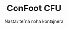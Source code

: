 ---
title: "ConFoot CFU"
subtitle: "Nastaviteľná noha kontajnera"
mainImage: "/images/products/confoot-leg-cfu-main.jpg"
gallery:
  - "/images/products/confoot-leg-cfu-1.jpg"
  - "/images/products/confoot-leg-cfu-2.jpg"
  - "/images/products/confoot-leg-cfu-3.jpg"
shortDescription: "ConFoot CFU je nastaviteľná noha kontajnera, ktorá umožňuje nastaviť výšku kontajnera od úrovne zeme až do 1,5 metra, bez potreby ďalšieho vybavenia pre manipuláciu s kontajnermi."
technicalDescription: "ConFoot CFU je vyrobená z vysoko kvalitnej ocele a disponuje naším patentovaným zámkovacím mechanizmom pre bezpečné pripevnenie k rohovým kotviacim prvkom kontajnera. Umožňuje flexibilné využitie kontajnerov v rôznych prostrediach a na rôzne účely."
videoID: "HDhFIRA-oZU"
specifications:
  - name: "Hmotnosť"
    value: "46 kg po zostavení (hmotnosť jednotlivých častí menej ako 25 kg)"
  - name: "Nosnosť"
    value: "20 ton"
  - name: "Rozsah nastavenia"
    value: "0–1 500 mm"
  - name: "Materiál"
    value: "Oceľ vysokej kvality"
price: "6.350 EUR"
priceVAT: "7.684 EUR"
pricingNotes: "Objemové zľavy k dispozícii. Kontaktujte nás pre individuálne cenové ponuky."
buyLink: "/contact"
howToUse: |
  1. Umiestnite CFU pod roh kontajnera
  2. Zapojte zámkovací mechanizmus
  3. Nastavte výšku podľa potreby (od úrovne zeme až nad jeden meter)
  4. Skontrolujte bezpečné pripevnenie
  5. Opakujte pre všetky potrebné rohy
benefits:
  - title: "Nie je potrebné ďalšie vybavenie"
    description: "Kompletná manipulácia s kontajnermi iba s CFU nohami, čím sa eliminuje potreba ťažkej techniky."
  - title: "Nastaviteľná výška"
    description: "Jednoduché nastavenie výšky kontajnera od úrovne zeme až nad jeden meter (0–1 500 mm)."
  - title: "Zvládnuteľná hmotnosť"
    description: "Skladá sa z niekoľkých častí s hmotnosťou jednotlivých častí menej ako 25 kg, čo uľahčuje manipuláciu."
  - title: "Univerzálne použitie"
    description: "Vhodné pre rôzne odvetvia, vrátane prepravných spoločností, ozbrojených síl, výrobných závodov, maloobchodných reťazcov, prístavov a humanitárnej pomoci."
  - title: "Flexibilné využitie"
    description: "Umožňuje flexibilné využitie kontajnerov v rôznych prostrediach a na rôzne účely."
  - title: "Zefektívnený pracovný postup"
    description: "Zjednodušuje procesy manipulácie s kontajnermi, čím zvyšuje prevádzkovú efektívnosť."
articleContent: |
  ## Čo je ConFoot CFU?

  ConFoot CFU je riešenie nastaviteľnej nohy kontajnera navrhnuté tak, aby poskytovalo maximálnu univerzálnosť a flexibilitu pri manipulácii s kontajnermi. Tento inovatívny systém umožňuje nastavenie výšky kontajnera od úrovne zeme až nad jeden meter (0–1 500 mm), bez potreby ďalšieho vybavenia. Model CFU vyniká svojou schopnosťou pracovať so štandardnými prepravnými kontajnermi v rôznych prostrediach a na rôzne účely, čo z neho robí ideálnu voľbu pre podniky v rôznych odvetviach.

  ## Ako to funguje

  ConFoot CFU sa pripája priamo na rohové kotviace prvky kontajnera, čím poskytuje stabilnú oporu pre nakladanie, vykladanie a dočasné skladovanie. Jeho nastaviteľný dizajn zaisťuje flexibilitu pri umiestňovaní kontajnerov na optimálnu výšku pre vaše špecifické potreby. Systém pozostáva z niekoľkých častí s hmotnosťou jednotlivých častí menej ako 25 kg, čo umožňuje jednoduchú manipuláciu operátorom, pričom celková hmotnosť nohy po zostavení je 46 kg. Jednoduchý mechanizmus pripevnenia umožňuje rýchle nasadenie a odstránenie, čím sa výrazne skracuje čas a zdroje potrebné pre operácie manipulácie s kontajnermi.

  ## Aplikácie ConFoot CFU

  ### Prepravné spoločnosti
  ConFoot CFU vyniká v prepravných operáciách, kde je potrebná nastaviteľná výška a flexibilita. Prepravné spoločnosti môžu použiť nohy CFU na jednoduché nakladanie, vykladanie a umiestňovanie kontajnerov bez potreby ďalšej ťažkej techniky, čím zefektívnia operácie a znížia náklady na zariadenia.

  ### Ozbrojené sily
  Pre ozbrojené sily poskytuje CFU prenosné a univerzálne riešenie pre rýchle nasadenie kontajnerových zariadení v rôznych terénoch a prostrediach. Možnosť nastavenia výšky umožňuje optimálne umiestnenie aj na nerovnom povrchu.

  ### Výrobné závody
  Výrobné závody ťažia z možnosti CFU vytvárať flexibilné výrobné usporiadania s nastaviteľnou výškou kontajnerov. Umožnením presného umiestnenia kontajnerov tam, kde je to potrebné a na správnej výške, systém uľahčuje efektívne výrobné postupy a riadenie zásob.

  ### Maloobchodné reťazce
  Maloobchodné reťazce môžu využiť nohy CFU pre dočasné alebo sezónne skladovacie riešenia, s možnosťou nastavovať výšku kontajnerov tak, aby vyhovovala dokom na nakladanie alebo iným infraštruktúrnym požiadavkám.

  ### Prístavy
  V prístavoch poskytuje CFU flexibilitu pri manipulácii s kontajnermi a dočasnom skladovaní, čím umožňuje efektívne využitie priestoru a zdrojov bez potreby výlučne ťažkej manipulačnej techniky.

  ### Humanitárna pomoc
  Pre operácie humanitárnej pomoci ponúka CFU praktické riešenie pre rýchle nasadenie kontajnerových zariadení v náročných prostrediach, s možnosťou nastavovať výšky tak, aby vyhovovali rôznym terénom a prevádzkovým potrebám.

  ## Výhody ConFoot CFU

  ### Nie je potrebné ďalšie vybavenie
  CFU odstraňuje potrebu ťažkých zdvíhacích zariadení, ako sú žeriavy, vysokozdvižné vozíky alebo iná ťažká technika pri manipulácii s kontajnermi, čím znižuje prevádzkové náklady a závislosť na špecializovanom vybavení.

  ### Možnosť nastavenia výšky
  S rozsahom nastavenia od 0 do 1 500 mm poskytuje CFU bezkonkurenčnú flexibilitu pri umiestňovaní kontajnerov na optimálnu výšku pre rôzne aplikácie a prostredia.

  ### Zvládnuteľná hmotnosť
  Napriek robustnému prevedeniu a nosnosti 20 ton je CFU navrhnutá s ohľadom na jednoduchú manipuláciu operátorov. Jednotlivé komponenty vážia menej ako 25 kg, čo uľahčuje montáž a umiestňovanie.

  ### Univerzálne použitie
  Dizajn CFU ju robí vhodnou pre širokú škálu odvetví a aplikácií, od logistiky a výroby až po obranu a humanitárnu pomoc.

  ### Prevádzková flexibilita
  Umožnením využitia kontajnerov v rôznych prostrediach a na rôzne účely rozširuje CFU možnosti využitia štandardných prepravných kontajnerov nad rámec tradičnej prepravy a skladovania.

  ## Technické špecifikácie

  - **Nosnosť**: 20 ton
  - **Celková hmotnosť**: 46 kg po zostavení
  - **Hmotnosť jednotlivých častí**: menej ako 25 kg
  - **Rozsah nastavenia**: 0–1 500 mm
  - **Materiál**: Oceľ vysokej kvality s odolnou povrchovou úpravou
  - **Kompatibilita**: Štandardné rohové kotviace prvky kontajnera

  ConFoot CFU predstavuje významný pokrok v technológii manipulácie s kontajnermi, pričom ponúka riešenie, ktoré kombinuje nastaviteľnú výšku, univerzálnosť a prevádzkovú jednoduchosť v jednom produkte.
---